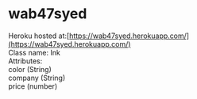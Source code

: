 # wab47syed
Heroku hosted at:[https://wab47syed.herokuapp.com/](https://wab47syed.herokuapp.com/)<br>
Class name: Ink <br>
Attributes: <br>
color (String)<br>
company (String)<br>
price (number)<br>
